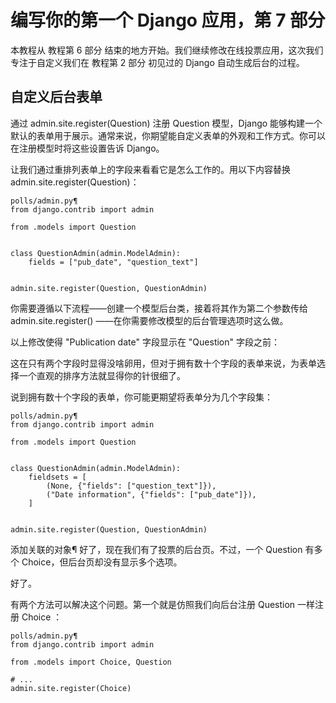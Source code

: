 # 编写你的第一个 Django 应用，第 7 部分
本教程从 教程第 6 部分 结束的地方开始。我们继续修改在线投票应用，这次我们专注于自定义我们在 教程第 2 部分 初见过的 Django 自动生成后台的过程。

## 自定义后台表单
通过 admin.site.register(Question) 注册 Question 模型，Django 能够构建一个默认的表单用于展示。通常来说，你期望能自定义表单的外观和工作方式。你可以在注册模型时将这些设置告诉 Django。

让我们通过重排列表单上的字段来看看它是怎么工作的。用以下内容替换 admin.site.register(Question)：

```
polls/admin.py¶
from django.contrib import admin

from .models import Question


class QuestionAdmin(admin.ModelAdmin):
    fields = ["pub_date", "question_text"]


admin.site.register(Question, QuestionAdmin)
```

你需要遵循以下流程——创建一个模型后台类，接着将其作为第二个参数传给 admin.site.register() ——在你需要修改模型的后台管理选项时这么做。

以上修改使得 "Publication date" 字段显示在 "Question" 字段之前：



这在只有两个字段时显得没啥卵用，但对于拥有数十个字段的表单来说，为表单选择一个直观的排序方法就显得你的针很细了。

说到拥有数十个字段的表单，你可能更期望将表单分为几个字段集：

```
polls/admin.py¶
from django.contrib import admin

from .models import Question


class QuestionAdmin(admin.ModelAdmin):
    fieldsets = [
        (None, {"fields": ["question_text"]}),
        ("Date information", {"fields": ["pub_date"]}),
    ]


admin.site.register(Question, QuestionAdmin)
```

添加关联的对象¶
好了，现在我们有了投票的后台页。不过，一个 Question 有多个 Choice，但后台页却没有显示多个选项。

好了。

有两个方法可以解决这个问题。第一个就是仿照我们向后台注册 Question 一样注册 Choice ：

```
polls/admin.py¶
from django.contrib import admin

from .models import Choice, Question

# ...
admin.site.register(Choice)
```
